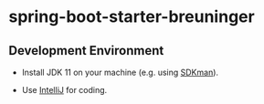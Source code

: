 # spring-boot-starter-breuninger

## Development Environment

* Install JDK 11 on your machine (e.g. using [SDKman](https://sdkman.io/install)).

* Use [IntelliJ](https://www.jetbrains.com/idea/download) for coding. 
